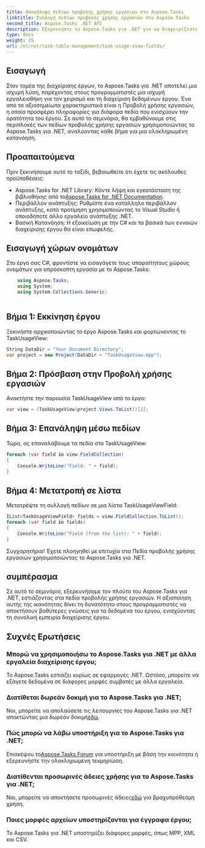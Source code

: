 ```yaml
---
title: Αποκάλυψη πεδίων προβολής χρήσης εργασιών στο Aspose.Tasks
linktitle: Συλλογή πεδίων προβολής χρήσης εργασιών στο Aspose.Tasks
second_title: Aspose.Tasks .NET API
description: Εξερευνήστε το Aspose.Tasks για .NET για να διαχειρίζεστε και να οπτικοποιείτε εύκολα τα δεδομένα του έργου. Βουτήξτε στα πεδία προβολής χρήσης εργασιών για βελτιωμένες πληροφορίες έργου.
type: docs
weight: 25
url: /el/net/task-table-management/task-usage-view-fields/
---
```

## Εισαγωγή
Στον τομέα της διαχείρισης έργων, το Aspose.Tasks για .NET αποτελεί μια ισχυρή λύση, παρέχοντας στους προγραμματιστές μια ισχυρή εργαλειοθήκη για τον χειρισμό και τη διαχείριση δεδομένων έργου. Ένα από τα αξιοσημείωτα χαρακτηριστικά είναι η Προβολή χρήσης εργασιών, η οποία προσφέρει πληροφορίες για διάφορα πεδία που ενισχύουν την ορατότητα του έργου. Σε αυτό το σεμινάριο, θα εμβαθύνουμε στις περιπλοκές των πεδίων προβολής χρήσης εργασιών χρησιμοποιώντας το Aspose.Tasks για .NET, αναλύοντας κάθε βήμα για μια ολοκληρωμένη κατανόηση.
## Προαπαιτούμενα
Πριν ξεκινήσουμε αυτό το ταξίδι, βεβαιωθείτε ότι έχετε τις ακόλουθες προϋποθέσεις:
-  Aspose.Tasks for .NET Library: Κάντε λήψη και εγκατάσταση της βιβλιοθήκης από το[Aspose.Tasks for .NET Documentation](https://reference.aspose.com/tasks/net/).
- Περιβάλλον ανάπτυξης: Ρυθμίστε ένα κατάλληλο περιβάλλον ανάπτυξης, κατά προτίμηση χρησιμοποιώντας το Visual Studio ή οποιοδήποτε άλλο εργαλείο ανάπτυξης .NET.
- Βασική Κατανόηση: Η εξοικείωση με την C# και τα βασικά των εννοιών διαχείρισης έργου θα είναι επωφελής.
## Εισαγωγή χώρων ονομάτων
Στο έργο σας C#, φροντίστε να εισαγάγετε τους απαραίτητους χώρους ονομάτων για απρόσκοπτη εργασία με το Aspose.Tasks:
```csharp
    using Aspose.Tasks;
    using System;
    using System.Collections.Generic;
    
```
## Βήμα 1: Εκκίνηση έργου
Ξεκινήστε αρχικοποιώντας το έργο Aspose.Tasks και φορτώνοντας το TaskUsageView:
```csharp
String DataDir = "Your Document Directory";
var project = new Project(DataDir + "TaskUsageView.mpp");
```
## Βήμα 2: Πρόσβαση στην Προβολή χρήσης εργασιών
Ανακτήστε την παρουσία TaskUsageView από το έργο:
```csharp
var view = (TaskUsageView)project.Views.ToList()[2];
```
## Βήμα 3: Επανάληψη μέσω πεδίων
Τώρα, ας επαναλάβουμε τα πεδία στο TaskUsageView:
```csharp
foreach (var field in view.FieldCollection)
{
    Console.WriteLine("Field: " + field);
}
```
## Βήμα 4: Μετατροπή σε λίστα
Μετατρέψτε τη συλλογή πεδίων σε μια λίστα TaskUsageViewField:
```csharp
IList<TaskUsageViewField> fields = view.FieldCollection.ToList();
foreach (var field in fields)
{
    Console.WriteLine("Field (from the list): " + field);
}
```
Συγχαρητήρια! Έχετε πλοηγηθεί με επιτυχία στα Πεδία προβολής χρήσης εργασιών χρησιμοποιώντας το Aspose.Tasks για .NET.
## συμπέρασμα
Σε αυτό το σεμινάριο, εξερευνήσαμε τον πλούτο του Aspose.Tasks για .NET, εστιάζοντας στα πεδία προβολής χρήσης εργασιών. Η αξιοποίηση αυτής της ικανότητας δίνει τη δυνατότητα στους προγραμματιστές να αποκτήσουν βαθύτερες γνώσεις για τα δεδομένα του έργου, ενισχύοντας τη συνολική εμπειρία διαχείρισης έργου.
## Συχνές Ερωτήσεις
### Μπορώ να χρησιμοποιήσω το Aspose.Tasks για .NET με άλλα εργαλεία διαχείρισης έργου;
Το Aspose.Tasks εστιάζει κυρίως σε εφαρμογές .NET. Ωστόσο, μπορείτε να εξάγετε δεδομένα σε διάφορες μορφές συμβατές με άλλα εργαλεία.
### Διατίθεται δωρεάν δοκιμή για το Aspose.Tasks για .NET;
Ναι, μπορείτε να απολαύσετε τις λειτουργίες του Aspose.Tasks για .NET αποκτώντας μια δωρεάν δοκιμή[εδώ](https://releases.aspose.com/).
### Πώς μπορώ να λάβω υποστήριξη για το Aspose.Tasks για .NET;
 Επισκέψου το[Aspose.Tasks Forum](https://forum.aspose.com/c/tasks/15) για υποστήριξη με βάση την κοινότητα ή εξερευνήστε την ολοκληρωμένη τεκμηρίωση.
### Διατίθενται προσωρινές άδειες χρήσης για το Aspose.Tasks για .NET;
 Ναι, μπορείτε να αποκτήσετε προσωρινές άδειες[εδώ](https://purchase.aspose.com/temporary-license/) για βραχυπρόθεσμη χρήση.
### Ποιες μορφές αρχείων υποστηρίζονται για έγγραφα έργου;
Το Aspose.Tasks για .NET υποστηρίζει διάφορες μορφές, όπως MPP, XML και CSV.